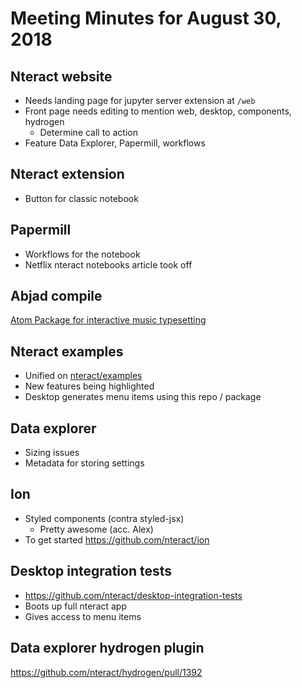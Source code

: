 # Meeting Minutes for August 30, 2018

## Nteract website 

* Needs landing page for jupyter server extension at `/web`
* Front page needs editing to mention web, desktop, components, hydrogen
  * Determine call to action
* Feature Data Explorer, Papermill, workflows

## Nteract extension

* Button for classic notebook

## Papermill

* Workflows for the notebook
* Netflix nteract notebooks article took off

## Abjad compile

[Atom Package for interactive music typesetting](https://atom.io/packages/abjadcompile)

## Nteract examples

* Unified on [nteract/examples](https://github.com/nteract/examples)
* New features being highlighted 
* Desktop generates menu items using this repo / package

## Data explorer

* Sizing issues
* Metadata for storing settings

## Ion

* Styled components (contra styled-jsx)
  * Pretty awesome (acc. Alex)
* To get started https://github.com/nteract/ion	

## Desktop integration tests

* https://github.com/nteract/desktop-integration-tests
* Boots up full nteract app
* Gives access to menu items

## Data explorer hydrogen plugin

https://github.com/nteract/hydrogen/pull/1392
